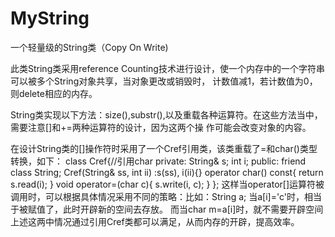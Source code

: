 # MyString
一个轻量级的String类（Copy On Write)

此类String类采用reference Counting技术进行设计，使一个内存中的一个字符串可以被多个String对象共享，当对象更改或销毁时，
计数值减1，若计数值为0，则delete相应的内存。

String类实现以下方法：size(),substr(),以及重载各种运算符。在这些方法当中，需要注意[]和+=两种运算符的设计，因为这两个操
作可能会改变对象的内容。

在设计String类的[]操作符时采用了一个Cref引用类，该类重载了=和char()类型转换，如下：
class Cref{//引用char
	private:
		String& s;
		int i;
	public:
		friend class String;
		Cref(String& ss, int ii) :s(ss), i(ii){}
		operator char() const{ return s.read(i); }
		void operator=(char c){ s.write(i, c); }
	};
这样当operator[]运算符被调用时，可以根据具体情况采用不同的策略：比如：String a;
当a[i]='c'时，相当于被赋值了，此时开辟新的空间去存放。
而当char m=a[i]时，就不需要开辟空间
上述这两中情况通过引用Cref类都可以满足，从而内存的开辟，提高效率。
